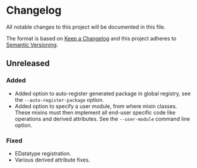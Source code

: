 # Changelog
All notable changes to this project will be documented in this file.

The format is based on [Keep a Changelog](http://keepachangelog.com/en/1.0.0/) and this project 
adheres to [Semantic Versioning](http://semver.org/spec/v2.0.0.html).

## Unreleased
### Added

- Added option to auto-register generated package in global registry, see the
  `--auto-register-package` option.
- Added option to specify a user module, from where mixin classes. These mixins must then implement
  all end-user specific code like operations and derived attributes. See the `--user-module`
  command line option.
  
### Fixed

- EDatatype registration.
- Various derived attribute fixes.
